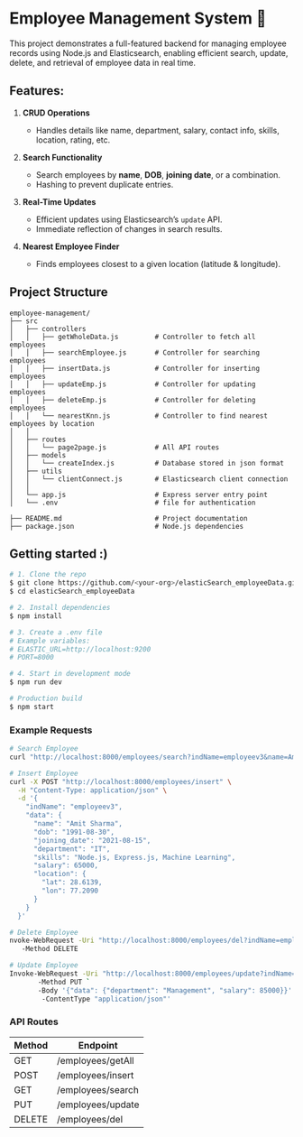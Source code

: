 # Employee Management System 🚀
This project demonstrates a full-featured backend for managing employee records using Node.js and Elasticsearch, enabling efficient search, update, delete, and retrieval of employee data in real time.


## Features:
1. **CRUD Operations**
   - Handles details like name, department, salary, contact info, skills, location, rating, etc.

2. **Search Functionality**
   - Search employees by **name**, **DOB**, **joining date**, or a combination.
   - Hashing to prevent duplicate entries.

3. **Real-Time Updates**
   - Efficient updates using Elasticsearch’s `update` API.
   - Immediate reflection of changes in search results.

4. **Nearest Employee Finder**
   - Finds employees closest to a given location (latitude & longitude).
  
## Project Structure

```
employee-management/
├── src
│   ├── controllers
│   │   ├── getWholeData.js         # Controller to fetch all employees
│   │   ├── searchEmployee.js       # Controller for searching employees
│   │   ├── insertData.js           # Controller for inserting employees
│   │   ├── updateEmp.js            # Controller for updating employees
│   │   ├── deleteEmp.js            # Controller for deleting employees
│   │   └── nearestKnn.js           # Controller to find nearest employees by location
│   │
│   ├── routes
│   │   └── page2page.js            # All API routes
│   ├── models
│   │   └── createIndex.js          # Database stored in json format
│   ├── utils
│   │   └── clientConnect.js        # Elasticsearch client connection
│   │
│   └── app.js                      # Express server entry point
│   └── .env                        # file for authentication

├── README.md                       # Project documentation
├── package.json                    # Node.js dependencies 
```
## Getting started :)
```bash
# 1. Clone the repo
$ git clone https://github.com/<your-org>/elasticSearch_employeeData.git
$ cd elasticSearch_employeeData

# 2. Install dependencies
$ npm install

# 3. Create a .env file 
# Example variables:
# ELASTIC_URL=http://localhost:9200
# PORT=8000

# 4. Start in development mode
$ npm run dev

# Production build
$ npm start
```

### Example Requests

```bash
# Search Employee
curl "http://localhost:8000/employees/search?indName=employeev3&name=Amit%20Sharma&dob=1991-08-30&joind=2021-08-15"

# Insert Employee
curl -X POST "http://localhost:8000/employees/insert" \
  -H "Content-Type: application/json" \
  -d '{
    "indName": "employeev3",
    "data": {
      "name": "Amit Sharma",
      "dob": "1991-08-30",
      "joining_date": "2021-08-15",
      "department": "IT",
      "skills": "Node.js, Express.js, Machine Learning",
      "salary": 65000,
      "location": {
        "lat": 28.6139,
        "lon": 77.2090
      }
    }
  }'

# Delete Employee
nvoke-WebRequest -Uri "http://localhost:8000/employees/del?indName=employeev3&name=Sneha%20Iyer&dob=1990-04-19&joind=2020-01-25" `
   -Method DELETE 

# Update Employee
Invoke-WebRequest -Uri "http://localhost:8000/employees/update?indName=employeev3&name=Karan%20Mehta&dob=1987-09-27&joind=2017-07-07" `
       -Method PUT `   
       -Body '{"data": {"department": "Management", "salary": 85000}}' `                                                                                         
        -ContentType "application/json"'

```

### API Routes

| Method | Endpoint           |
|--------|------------------|
| GET    | /employees/getAll |
| POST   | /employees/insert |
| GET    | /employees/search |
| PUT    | /employees/update |
| DELETE | /employees/del    |

